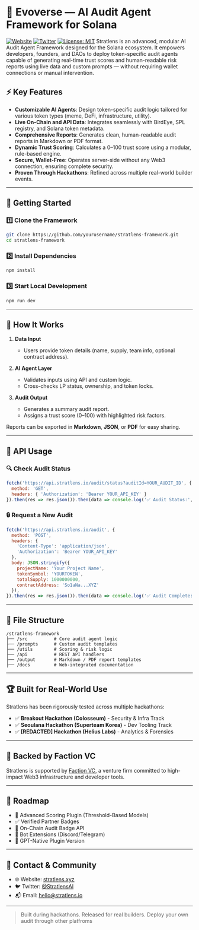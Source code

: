 # 🧠 Evoverse — AI Audit Agent Framework for Solana

[![Website](https://img.shields.io/badge/Website-stratlens.xyz-blue)](https://stratlens.xyz)
[![Twitter](https://img.shields.io/badge/Twitter-@StratlensAI-1DA1F2?logo=twitter)](https://x.com/StratlensAI)
[![License: MIT](https://img.shields.io/badge/License-MIT-yellow.svg)](LICENSE)
Stratlens is an advanced, modular AI Audit Agent Framework designed for the Solana ecosystem. It empowers developers, founders, and DAOs to deploy token-specific audit agents capable of generating real-time trust scores and human-readable risk reports using live data and custom prompts — without requiring wallet connections or manual intervention.
## ⚡ Key Features

* **Customizable AI Agents**: Design token-specific audit logic tailored for various token types (meme, DeFi, infrastructure, utility).
* **Live On-Chain and API Data**: Integrates seamlessly with BirdEye, SPL registry, and Solana token metadata.
* **Comprehensive Reports**: Generates clean, human-readable audit reports in Markdown or PDF format.
* **Dynamic Trust Scoring**: Calculates a 0–100 trust score using a modular, rule-based engine.
* **Secure, Wallet-Free**: Operates server-side without any Web3 connection, ensuring complete security.
* **Proven Through Hackathons**: Refined across multiple real-world builder events.

---

## 🚀 Getting Started

### 1️⃣ Clone the Framework

```bash
git clone https://github.com/yourusername/stratlens-framework.git
cd stratlens-framework
```

### 2️⃣ Install Dependencies

```bash
npm install
```

### 3️⃣ Start Local Development

```bash
npm run dev
```

---

## 🧪 How It Works

1. **Data Input**

   * Users provide token details (name, supply, team info, optional contract address).
2. **AI Agent Layer**

   * Validates inputs using API and custom logic.
   * Cross-checks LP status, ownership, and token locks.
3. **Audit Output**

   * Generates a summary audit report.
   * Assigns a trust score (0–100) with highlighted risk factors.

Reports can be exported in **Markdown**, **JSON**, or **PDF** for easy sharing.

---

## 🔧 API Usage

### 🔍 Check Audit Status

```javascript
fetch('https://api.stratlens.io/audit/status?auditId=YOUR_AUDIT_ID', {
  method: 'GET',
  headers: { 'Authorization': 'Bearer YOUR_API_KEY' }
}).then(res => res.json()).then(data => console.log('✅ Audit Status:', data));
```

### 🔒 Request a New Audit

```javascript
fetch('https://api.stratlens.io/audit', {
  method: 'POST',
  headers: {
    'Content-Type': 'application/json',
    'Authorization': 'Bearer YOUR_API_KEY'
  },
  body: JSON.stringify({
    projectName: 'Your Project Name',
    tokenSymbol: 'YOURTOKEN',
    totalSupply: 1000000000,
    contractAddress: 'So1aNa...XYZ'
  }),
}).then(res => res.json()).then(data => console.log('✅ Audit Complete:', data));
```

---

## 🧩 File Structure

```plaintext
/stratlens-framework
├── /src          # Core audit agent logic
├── /prompts      # Custom audit templates
├── /utils        # Scoring & risk logic
├── /api          # REST API handlers
├── /output       # Markdown / PDF report templates
├── /docs         # Web-integrated documentation
```

---

## 🏆 Built for Real-World Use

Stratlens has been rigorously tested across multiple hackathons:

* ✅ **Breakout Hackathon (Colosseum)** - Security & Infra Track
* ✅ **Seoulana Hackathon (Superteam Korea)** - Dev Tooling Track
* ✅ **\[REDACTED] Hackathon (Helius Labs)** - Analytics & Forensics

---

## 💼 Backed by Faction VC

Stratlens is supported by [Faction VC](https://faction.vc), a venture firm committed to high-impact Web3 infrastructure and developer tools.

---

## 🔭 Roadmap

* 🔁 Advanced Scoring Plugin (Threshold-Based Models)
* ✅ Verified Partner Badges
* 💬 On-Chain Audit Badge API
* 🤖 Bot Extensions (Discord/Telegram)
* 🧠 GPT-Native Plugin Version

---

## 📩 Contact & Community

* 🌐 Website: [stratlens.xyz](https://stratlens.xyz)
* 🐦 Twitter: [@StratlensAI](https://x.com/StratlensAI)
* 📬 Email: [hello@stratlens.io](mailto:hello@stratlens.io)

---

> Built during hackathons. Released for real builders.
> Deploy your own audit through other platfroms
